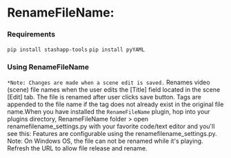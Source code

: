 # RenameFileName:

### Requirements

`pip install stashapp-tools`
`pip install pyYAML`

### Using RenameFileName 
`*Note: Changes are made when a scene edit is saved.`
Renames video (scene) file names when the user edits the [Title] field located in the scene [Edit] tab.
The file is renamed after user clicks save button.
Tags are appended to the file name if the tag does not already exist in the original file name.When you have installed the `RenameFileName` plugin, hop into your plugins directory, RenameFileName folder > open renamefilename_settings.py with your favorite code/text editor and you'll see this:
Features are configurable using the renamefilename_settings.py.
Note: On Windows OS, the file can not be renamed while it's playing. Refresh the URL to allow file release and rename.